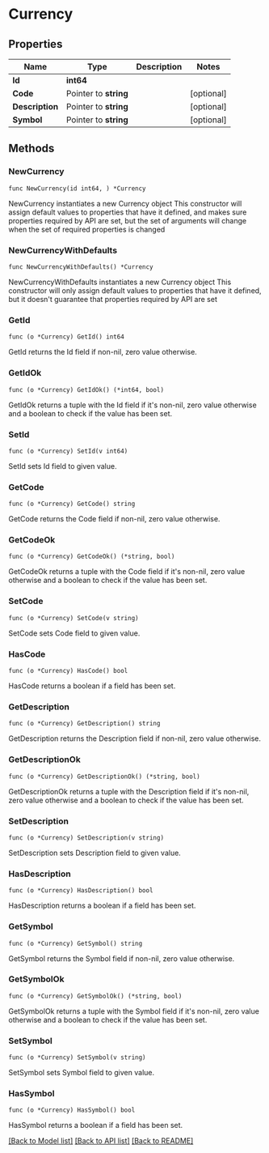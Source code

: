# Currency

## Properties

Name | Type | Description | Notes
------------ | ------------- | ------------- | -------------
**Id** | **int64** |  | 
**Code** | Pointer to **string** |  | [optional] 
**Description** | Pointer to **string** |  | [optional] 
**Symbol** | Pointer to **string** |  | [optional] 

## Methods

### NewCurrency

`func NewCurrency(id int64, ) *Currency`

NewCurrency instantiates a new Currency object
This constructor will assign default values to properties that have it defined,
and makes sure properties required by API are set, but the set of arguments
will change when the set of required properties is changed

### NewCurrencyWithDefaults

`func NewCurrencyWithDefaults() *Currency`

NewCurrencyWithDefaults instantiates a new Currency object
This constructor will only assign default values to properties that have it defined,
but it doesn't guarantee that properties required by API are set

### GetId

`func (o *Currency) GetId() int64`

GetId returns the Id field if non-nil, zero value otherwise.

### GetIdOk

`func (o *Currency) GetIdOk() (*int64, bool)`

GetIdOk returns a tuple with the Id field if it's non-nil, zero value otherwise
and a boolean to check if the value has been set.

### SetId

`func (o *Currency) SetId(v int64)`

SetId sets Id field to given value.


### GetCode

`func (o *Currency) GetCode() string`

GetCode returns the Code field if non-nil, zero value otherwise.

### GetCodeOk

`func (o *Currency) GetCodeOk() (*string, bool)`

GetCodeOk returns a tuple with the Code field if it's non-nil, zero value otherwise
and a boolean to check if the value has been set.

### SetCode

`func (o *Currency) SetCode(v string)`

SetCode sets Code field to given value.

### HasCode

`func (o *Currency) HasCode() bool`

HasCode returns a boolean if a field has been set.

### GetDescription

`func (o *Currency) GetDescription() string`

GetDescription returns the Description field if non-nil, zero value otherwise.

### GetDescriptionOk

`func (o *Currency) GetDescriptionOk() (*string, bool)`

GetDescriptionOk returns a tuple with the Description field if it's non-nil, zero value otherwise
and a boolean to check if the value has been set.

### SetDescription

`func (o *Currency) SetDescription(v string)`

SetDescription sets Description field to given value.

### HasDescription

`func (o *Currency) HasDescription() bool`

HasDescription returns a boolean if a field has been set.

### GetSymbol

`func (o *Currency) GetSymbol() string`

GetSymbol returns the Symbol field if non-nil, zero value otherwise.

### GetSymbolOk

`func (o *Currency) GetSymbolOk() (*string, bool)`

GetSymbolOk returns a tuple with the Symbol field if it's non-nil, zero value otherwise
and a boolean to check if the value has been set.

### SetSymbol

`func (o *Currency) SetSymbol(v string)`

SetSymbol sets Symbol field to given value.

### HasSymbol

`func (o *Currency) HasSymbol() bool`

HasSymbol returns a boolean if a field has been set.


[[Back to Model list]](../README.md#documentation-for-models) [[Back to API list]](../README.md#documentation-for-api-endpoints) [[Back to README]](../README.md)


